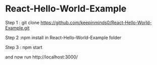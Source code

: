 # React-Hello-World-Example
Step 1 : git clone https://github.com/keepinminds0/React-Hello-World-Example.git

Step 2 :npm install in React-Hello-World-Example folder

Step 3 : npm start

and now run http://localhost:3000/
